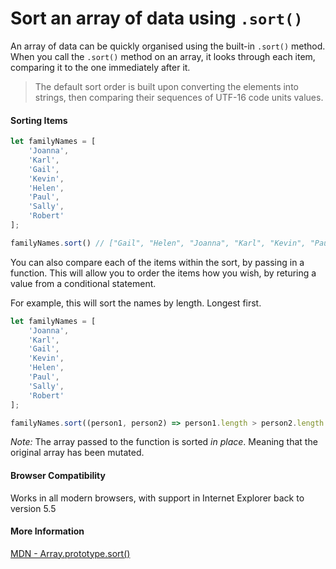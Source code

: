 # Sort an array of data using `.sort()`

An array of data can be quickly organised using the built-in `.sort()` method. When you call the `.sort()` method on an array, it looks through each item, comparing it to the one immediately after it.

> The default sort order is built upon converting the elements into strings, then comparing their sequences of UTF-16 code units values.

#### Sorting Items

```javascript
let familyNames = [
    'Joanna',
    'Karl',
    'Gail',
    'Kevin',
    'Helen',
    'Paul',
    'Sally',
    'Robert'
];

familyNames.sort() // ["Gail", "Helen", "Joanna", "Karl", "Kevin", "Paul", "Robert", "Sally"]
```

You can also compare each of the items within the sort, by passing in a function. This will allow you to order the items how you wish, by returing a value from a conditional statement.

For example, this will sort the names by length. Longest first.

```javascript
let familyNames = [
    'Joanna',
    'Karl',
    'Gail',
    'Kevin',
    'Helen',
    'Paul',
    'Sally',
    'Robert'
];

familyNames.sort((person1, person2) => person1.length > person2.length ? -1 : 1); // ["Joanna", "Robert", "Kevin", "Helen", "Sally", "Karl", "Gail", "Paul"]
```

*Note:* The array passed to the function is sorted _in place_. Meaning that the original array has been mutated.


#### Browser Compatibility
Works in all modern browsers, with support in Internet Explorer back to version 5.5


#### More Information
[MDN - Array.prototype.sort()](https://developer.mozilla.org/en-US/docs/Web/JavaScript/Reference/Global_Objects/Array/sort)
